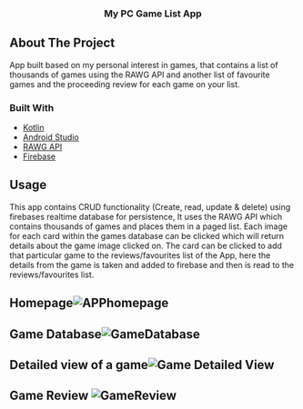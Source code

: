   <h3 align="center">My PC Game List App</h3>

<!-- ABOUT THE PROJECT -->
## About The Project
App built based on my personal interest in games, that contains a list of thousands of games using the RAWG API and another list of favourite games and the proceeding review for each game on your list.

### Built With

* [Kotlin](https://kotlinlang.org/)
* [Android Studio](https://developer.android.com/studio)
* [RAWG API](https://rawg.io/apidocs)
* [Firebase](https://firebase.google.com/docs/database)

<!-- USAGE EXAMPLES -->
## Usage

This app contains CRUD functionality (Create, read, update & delete) using firebases realtime database for persistence, It uses the RAWG API which contains thousands of games and places them in a paged list. Each image for each card within the games database can be clicked which will return details about the game image clicked on. The card can be clicked to add that particular game to the reviews/favourites list of the App, here the details from the game is taken and added to firebase and then is read to the reviews/favourites list.

## Homepage![APPhomepage](https://user-images.githubusercontent.com/78083043/114903643-e98d1480-9e0e-11eb-8e6b-5bf9decfa848.png)

## Game Database![GameDatabase](https://user-images.githubusercontent.com/78083043/114903720-fc074e00-9e0e-11eb-9abd-f273ffa1ebb9.png)

## Detailed view of a game![Game Detailed View](https://user-images.githubusercontent.com/78083043/114903832-193c1c80-9e0f-11eb-88ca-72f0dadbe827.png)

## Game Review ![GameReview](https://user-images.githubusercontent.com/78083043/114903950-3bce3580-9e0f-11eb-86cf-473fcfeaf221.png)






